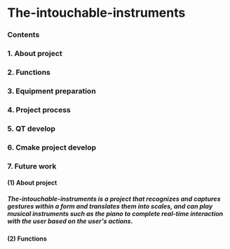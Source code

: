 # The-intouchable-instruments

### Contents
###  1. About project
###  2. Functions
###  3. Equipment preparation
###  4. Project process
###  5. QT develop
###  6. Cmake project develop
###  7. Future work





#### (1) About project
##### The-intouchable-instruments is a project that recognizes and captures gestures within a form and translates them into scales, and can play musical instruments such as the piano to complete real-time interaction with the user based on the user's actions.

#### (2) Functions
##### 
